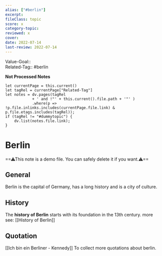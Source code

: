 ```yaml
---
alias: ["#berlin"]
excerpt:  
fileClass: topic  
score: x  
category-topic:   
reviewed: x  
cover: 
date: 2022-07-14  
last-review: 2022-07-14  
---
```

Value-Goal::  
Related-Tag:: #berlin 

**Not Processed Notes**
~~~dataviewjs
let currentPage = this.current()
let tagRel = currentPage["Related-Tag"]
let notes = dv.pages(tagRel 
			+ ' and !"' + this.current().file.path + '"' )
			.where(p => !p.file.inlinks.includes(currentPage.file.link) & p.file.etags.includes(tagRel));
if (tagRel != "#dummytopic") {
	dv.list(notes.file.link);
}
~~~

# Berlin
==⚠This note is a demo file. You can safely delete it if you want.⚠==

## General
Berlin is the capital of Germany, has a long history and is a city of culture. 


## History
The **history of Berlin** starts with its foundation in the 13th century.
more see: [[History of Berlin]]

## Quotation 
[[Ich bin ein Berliner - Kennedy]]
To collect more quotations about berlin.
